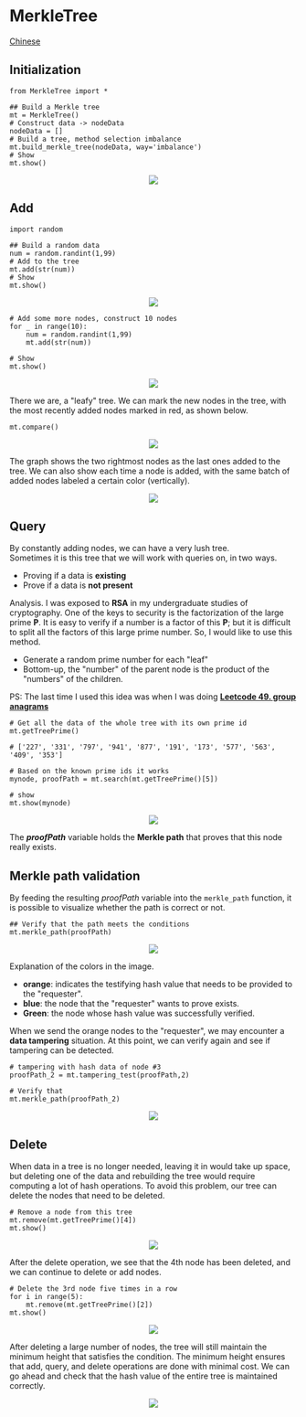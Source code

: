 # MerkleTree
[Chinese](../README.md)

## Initialization

```
from MerkleTree import *

## Build a Merkle tree
mt = MerkleTree()
# Construct data -> nodeData
nodeData = []
# Build a tree, method selection imbalance
mt.build_merkle_tree(nodeData, way='imbalance')
# Show
mt.show()
```
<div align=center>
<img src="../images/init.svg"/>
</div>

## Add
```
import random

## Build a random data
num = random.randint(1,99)
# Add to the tree
mt.add(str(num))
# Show
mt.show()
```
<div align=center>
<img src="../images/add.svg"/>
</div>

```
# Add some more nodes, construct 10 nodes
for _ in range(10):
    num = random.randint(1,99)
    mt.add(str(num))

# Show
mt.show()
```
<div align=center>
<img src="../images/add2.svg"/>
</div>

There we are, a "leafy" tree. We can mark the new nodes in the tree, with the most recently added nodes marked in red, as shown below.

```
mt.compare()
```
<div align=center>
<img src="../images/compare.svg"/>
</div>

The graph shows the two rightmost nodes as the last ones added to the tree. We can also show each time a node is added, with the same batch of added nodes labeled a certain color (vertically).

<div align=center>
<img src="../images/compare2.svg"/>
</div>

## Query

By constantly adding nodes, we can have a very lush tree.    
Sometimes it is this tree that we will work with queries on, in two ways.
- Proving if a data is **existing**
- Prove if a data is **not present**

Analysis.
I was exposed to **RSA** in my undergraduate studies of cryptography. One of the keys to security is the factorization of the large prime **P**. It is easy to verify if a number is a factor of this **P**; but it is difficult to split all the factors of this large prime number. So, I would like to use this method.
- Generate a random prime number for each "leaf"
- Bottom-up, the "number" of the parent node is the product of the "numbers" of the children.

PS: The last time I used this idea was when I was doing [**Leetcode 49. group anagrams**](https://leetcode.com/problems/group-anagrams/)

```
# Get all the data of the whole tree with its own prime id
mt.getTreePrime()

# ['227', '331', '797', '941', '877', '191', '173', '577', '563', '409', '353']

# Based on the known prime ids it works
mynode, proofPath = mt.search(mt.getTreePrime()[5])

# show
mt.show(mynode)
```
<div align=center>
<img src="../images/search.svg"/>
</div>

The ***proofPath*** variable holds the **Merkle path** that proves that this node really exists.

## Merkle path validation

By feeding the resulting *proofPath* variable into the `merkle_path` function, it is possible to visualize whether the path is correct or not.
```
## Verify that the path meets the conditions
mt.merkle_path(proofPath)
```
<div align=center>
<img src="../images/merklePath.svg"/>
</div>

Explanation of the colors in the image.
- **orange**: indicates the testifying hash value that needs to be provided to the "requester".
- **blue**: the node that the "requester" wants to prove exists.
- **Green**: the node whose hash value was successfully verified.

When we send the orange nodes to the "requester", we may encounter a **data tampering** situation. At this point, we can verify again and see if tampering can be detected.
```
# tampering with hash data of node #3
proofPath_2 = mt.tampering_test(proofPath,2)

# Verify that
mt.merkle_path(proofPath_2)
```
<div align=center>
<img src="../images/merklePath2.svg"/>
</div>

## Delete
When data in a tree is no longer needed, leaving it in would take up space, but deleting one of the data and rebuilding the tree would require computing a lot of hash operations. To avoid this problem, our tree can delete the nodes that need to be deleted.
```
# Remove a node from this tree
mt.remove(mt.getTreePrime()[4])
mt.show()
```
<div align=center>
<img src="../images/delete.svg"/>
</div>

After the delete operation, we see that the 4th node has been deleted, and we can continue to delete or add nodes.
```
# Delete the 3rd node five times in a row
for i in range(5):
    mt.remove(mt.getTreePrime()[2])
mt.show()
```

<div align=center>
<img src="../images/delete2.svg"/>
</div>

After deleting a large number of nodes, the tree will still maintain the minimum height that satisfies the condition. The minimum height ensures that add, query, and delete operations are done with minimal cost.
We can go ahead and check that the hash value of the entire tree is maintained correctly.

<div align=center>
<img src="../images/delete3.svg"/>
</div>

